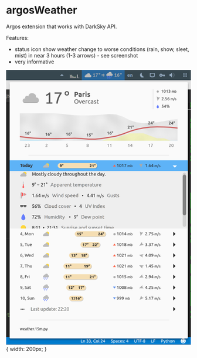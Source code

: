 # argosWeather

Argos extension that works with DarkSky API.

Features:
* status icon show weather change to worse conditions (rain, show, sleet, mist) in near 3 hours (1-3 arrows) - see screenshot
* very informative


![screenshot-light](https://github.com/fadeouter/argosWeather/raw/master/screenshot.png) { width: 200px; }
